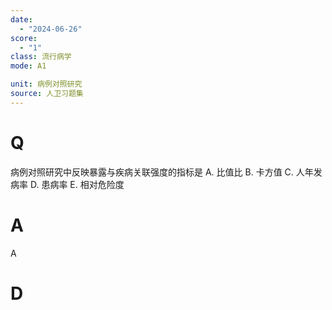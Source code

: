 ```yaml
---
date:
  - "2024-06-26"
score:
  - "1"
class: 流行病学
mode: A1

unit: 病例对照研究
source: 人卫习题集
---
```



# Q
病例对照研究中反映暴露与疾病关联强度的指标是
A. 比值比 
B. 卡方值 
C. 人年发病率
D. 患病率 
E. 相对危险度

# A

A


# D
